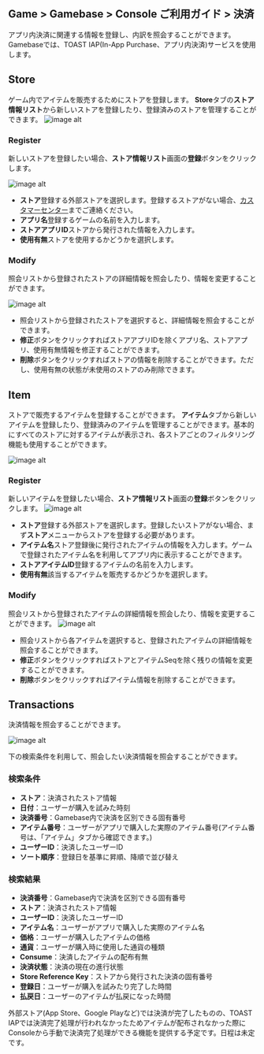 ## Game > Gamebase > Console ご利用ガイド > 決済

アプリ内決済に関連する情報を登録し、内訳を照会することができます。
Gamebaseでは、TOAST IAP(In-App Purchase、アプリ内決済)サービスを使用します。

## Store

ゲーム内でアイテムを販売するためにストアを登録します。
**Store**タブの**ストア情報リスト**から新しいストアを登録したり、登録済みのストアを管理することができます。
![image alt](http://static.toastoven.net/prod_gamebase/Operators_Guide/Console_IAP_App1_1.0.png)

### Register

新しいストアを登録したい場合、**ストア情報リスト**画面の**登録**ボタンをクリックします。

![image alt](http://static.toastoven.net/prod_gamebase/Operators_Guide/Console_IAP_App2_1.0.png)

* **ストア**登録する外部ストアを選択します。登録するストアがない場合、[カスタマーセンター](https://toast.com/support/inquiry)までご連絡ください。
* **アプリ名**登録するゲームの名前を入力します。
* **ストアアプリID**ストアから発行された情報を入力します。
* **使用有無**ストアを使用するかどうかを選択します。

### Modify

照会リストから登録されたストアの詳細情報を照会したり、情報を変更することができます。

![image alt](http://static.toastoven.net/prod_gamebase/Operators_Guide/Console_IAP_App3_1.0.png)
- 照会リストから登録されたストアを選択すると、詳細情報を照会することができます。
- **修正**ボタンをクリックすればストアアプリIDを除くアプリ名、ストアアプリ、使用有無情報を修正することができます。
- **削除**ボタンをクリックすればストアの情報を削除することができます。ただし、使用有無の状態が未使用のストアのみ削除できます。

## Item

ストアで販売するアイテムを登録することができます。
**アイテム**タブから新しいアイテムを登録したり、登録済みのアイテムを管理することができます。基本的にすべてのストアに対するアイテムが表示され、各ストアごとのフィルタリング機能も使用することができます。

![image alt](http://static.toastoven.net/prod_gamebase/Operators_Guide/Console_IAP_Item1_1.0.png)

### Register

新しいアイテムを登録したい場合、**ストア情報リスト**画面の**登録**ボタンをクリックします。
![image alt](http://static.toastoven.net/prod_gamebase/Operators_Guide/Console_IAP_Item2_1.0.png)

* **ストア**登録する外部ストアを選択します。登録したいストアがない場合、まず**ストア**メニューからストアを登録する必要があります。
* **アイテム名**ストア登録後に発行されたアイテムの情報を入力します。ゲームで登録されたアイテム名を利用してアプリ内に表示することができます。
* **ストアアイテムID**登録するアイテムの名前を入力します。
* **使用有無**該当するアイテムを販売するかどうかを選択します。

### Modify

照会リストから登録されたアイテムの詳細情報を照会したり、情報を変更することができます。
![image alt](http://static.toastoven.net/prod_gamebase/Operators_Guide/Console_IAP_Item3_1.0.png)
- 照会リストから各アイテムを選択すると、登録されたアイテムの詳細情報を照会することができます。
- **修正**ボタンをクリックすればストアとアイテムSeqを除く残りの情報を変更することができます。
- **削除**ボタンをクリックすればアイテム情報を削除することができます。

## Transactions

決済情報を照会することができます。

![image alt](http://static.toastoven.net/prod_gamebase/Operators_Guide/Console_IAP_Transaction1_1.1.png)

下の検索条件を利用して、照会したい決済情報を照会することができます。
### 検索条件

- **ストア**：決済されたストア情報
- **日付**：ユーザーが購入を試みた時刻
- **決済番号**：Gamebase内で決済を区別できる固有番号
- **アイテム番号**：ユーザーがアプリで購入した実際のアイテム番号(アイテム番号は、「アイテム」タブから確認できます。)
- **ユーザーID**：決済したユーザーID
- **ソート順序**：登録日を基準に昇順、降順で並び替え

### 検索結果
- **決済番号**：Gamebase内で決済を区別できる固有番号
- **ストア**：決済されたストア情報
- **ユーザーID**：決済したユーザーID
- **アイテム名**：ユーザーがアプリで購入した実際のアイテム名
- **価格**：ユーザーが購入したアイテムの価格
- **通貨**：ユーザーが購入時に使用した通貨の種類
- **Consume**：決済したアイテムの配布有無
- **決済状態**：決済の現在の進行状態
- **Store Reference Key**：ストアから発行された決済の固有番号
- **登録日**：ユーザーが購入を試みたり完了した時間
- **払戻日**：ユーザーのアイテムが払戻になった時間

外部ストア(App Store、Google Playなど)では決済が完了したものの、TOAST IAPでは決済完了処理が行われなかったためアイテムが配布されなかった際にConsoleから手動で決済完了処理ができる機能を提供する予定です。日程は未定です。